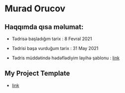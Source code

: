 # Murad Orucov

## Haqqımda qısa məlumat:

* Tədrisə başladığım tarix : 8 Fevral 2021

* Tədrisi başa vurduğum tarix : 31 May 2021

* Tədris müddətində hədəflədiyim layihə şablonu : [link](https://www.templatemonsterpreview.com/tr/demo/83414.html?_gl=1*48482p*_ga*MTc1NjY0NDg0MS4xNjEzNDA5NzA4*_ga_FTPYEGT5LY*MTYxMzU1NDQ4My41LjEuMTYxMzU1NjQxNS42MA..&_ga=2.35242473.972606991.1613409708-1756644841.1613409708)


## My Project Template
- [link](https://www.templatemonsterpreview.com/tr/demo/83414.html?_gl=1*48482p*_ga*MTc1NjY0NDg0MS4xNjEzNDA5NzA4*_ga_FTPYEGT5LY*MTYxMzU1NDQ4My41LjEuMTYxMzU1NjQxNS42MA..&_ga=2.35242473.972606991.1613409708-1756644841.1613409708)
